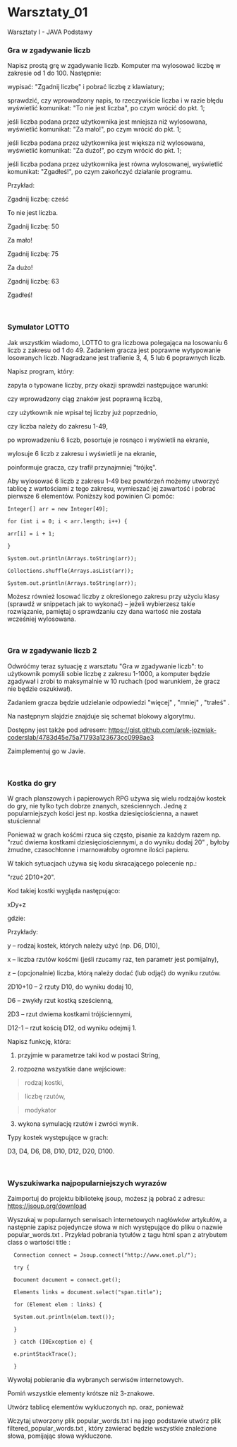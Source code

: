 # Warsztaty_01
Warsztaty I - JAVA Podstawy

<h3>Gra w zgadywanie liczb</h3>
Napisz prostą grę w zgadywanie liczb. Komputer ma wylosować liczbę w zakresie od 1 do 100. Następnie:

wypisać: "Zgadnij liczbę" i pobrać liczbę z klawiatury;

sprawdzić, czy wprowadzony napis, to rzeczywiście liczba i w razie błędu wyświetlić komunikat: "To nie jest liczba", po czym wrócić do pkt. 1;

jeśli liczba podana przez użytkownika jest mniejsza niż wylosowana, wyświetlić komunikat: "Za mało!", po czym wrócić do pkt. 1;

jeśli liczba podana przez użytkownika jest większa niż wylosowana, wyświetlić komunikat: "Za dużo!", po czym wrócić do pkt. 1;

jeśli liczba podana przez użytkownika jest równa wylosowanej, wyświetlić komunikat: "Zgadłeś!", po czym zakończyć działanie programu.

Przykład:

Zgadnij liczbę: cześć

To nie jest liczba.

Zgadnij liczbę: 50

Za mało!

Zgadnij liczbę: 75

Za dużo!

Zgadnij liczbę: 63

Zgadłeś!

<br>
<h3>Symulator LOTTO</h3>
Jak wszystkim wiadomo, LOTTO to gra liczbowa polegająca na losowaniu 6 liczb z zakresu od 1 do 49. Zadaniem gracza jest poprawne wytypowanie losowanych liczb. Nagradzane jest trafienie 3, 4, 5 lub 6 poprawnych liczb.

Napisz program, który:

zapyta o typowane liczby, przy okazji sprawdzi następujące warunki:

czy wprowadzony ciąg znaków jest poprawną liczbą,

czy użytkownik nie wpisał tej liczby już poprzednio,

czy liczba należy do zakresu 1-49,

po wprowadzeniu 6 liczb, posortuje je rosnąco i wyświetli na ekranie,

wylosuje 6 liczb z zakresu i wyświetli je na ekranie,

poinformuje gracza, czy trafił przynajmniej "trójkę".

Aby wylosować 6 liczb z zakresu 1-49 bez powtórzeń możemy utworzyć tablicę z wartościami z tego
zakresu, wymieszać jej zawartość i pobrać pierwsze 6 elementów.
Poniższy kod powinien Ci pomóc:

    Integer[] arr = new Integer[49];

    for (int i = 0; i < arr.length; i++) {

    arr[i] = i + 1;

    }

    System.out.println(Arrays.toString(arr));

    Collections.shuffle(Arrays.asList(arr));

    System.out.println(Arrays.toString(arr));


Możesz również losować liczby z określonego zakresu przy użyciu klasy (sprawdź w
snippetach jak to wykonać) – jeżeli wybierzesz takie rozwiązanie, pamiętaj o sprawdzaniu czy dana
wartość nie została wcześniej wylosowana.

<br>
<h3>Gra w zgadywanie liczb 2</h3>

Odwróćmy teraz sytuację z warsztatu "Gra w zgadywanie liczb": to użytkownik pomyśli sobie liczbę z
zakresu 1-1000, a komputer będzie zgadywał i zrobi to maksymalnie w 10 ruchach (pod warunkiem,
że gracz nie będzie oszukiwał).

Zadaniem gracza będzie udzielanie odpowiedzi "więcej"
,
"mniej"
,
"trałeś"
.

Na następnym slajdzie znajduje się schemat blokowy algorytmu.

Dostępny jest także pod adresem: https://gist.github.com/arek-jozwiak-coderslab/4783d45e75a71793a123673cc0998ae3

Zaimplementuj go w Javie.

<br>
<h3>Kostka do gry </h3>

W grach planszowych i papierowych RPG używa się wielu rodzajów kostek do gry, nie tylko tych
dobrze znanych, sześciennych. Jedną z popularniejszych kości jest np. kostka dziesięciościenna, a
nawet stuścienna!

Ponieważ w grach kośćmi rzuca się często, pisanie za każdym razem np.
"rzuć dwiema kostkami
dziesięciościennymi, a do wyniku dodaj 20"
, byłoby żmudne, czasochłonne i marnowałoby ogromne
ilości papieru.

W takich sytuacjach używa się kodu skracającego polecenie np.:

"rzuć 2D10+20".

Kod takiej kostki wygląda następująco:

xDy+z

gdzie:

Przykłady:

y – rodzaj kostek, których należy użyć (np. D6, D10),

x – liczba rzutów kośćmi (jeśli rzucamy raz, ten parametr jest pomijalny),

z – (opcjonalnie) liczba, którą należy dodać (lub odjąć) do wyniku rzutów.

2D10+10 – 2 rzuty D10, do wyniku dodaj 10,

D6 – zwykły rzut kostką sześcienną,

2D3 – rzut dwiema kostkami trójściennymi,

D12-1 – rzut kością D12, od wyniku odejmij 1.

Napisz funkcję, która:

1. przyjmie w parametrze taki kod w postaci String,

2. rozpozna wszystkie dane wejściowe:

> rodzaj kostki,

> liczbę rzutów,

> modykator

3. wykona symulację rzutów i zwróci wynik.

Typy kostek występujące w grach:

D3, D4, D6, D8, D10, D12, D20, D100.


<br>
<h3>Wyszukiwarka najpopularniejszych wyrazów </h3>

Zaimportuj do projektu bibliotekę jsoup, możesz ją pobrać z adresu: https://jsoup.org/download

Wyszukaj w popularnych serwisach internetowych nagłówków artykułów, a następnie zapisz
pojedyncze słowa w nich występujące do pliku o nazwie popular_words.txt . Przykład pobrania
tytułów z tagu html span z atrybutem class o wartości title :

      Connection connect = Jsoup.connect("http://www.onet.pl/");

      try {

      Document document = connect.get();

      Elements links = document.select("span.title");

      for (Element elem : links) {

      System.out.println(elem.text());

      }

      } catch (IOException e) {

      e.printStackTrace();

      }

Wywołaj pobieranie dla wybranych serwisów internetowych.

Pomiń wszystkie elementy krótsze niż 3-znakowe.

Utwórz tablicę elementów wykluczonych np. oraz, ponieważ

Wczytaj utworzony plik popular_words.txt i na jego podstawie utwórz plik filtered_popular_words.txt
, który zawierać będzie wszystkie znalezione słowa, pomijając słowa
wykluczone.
